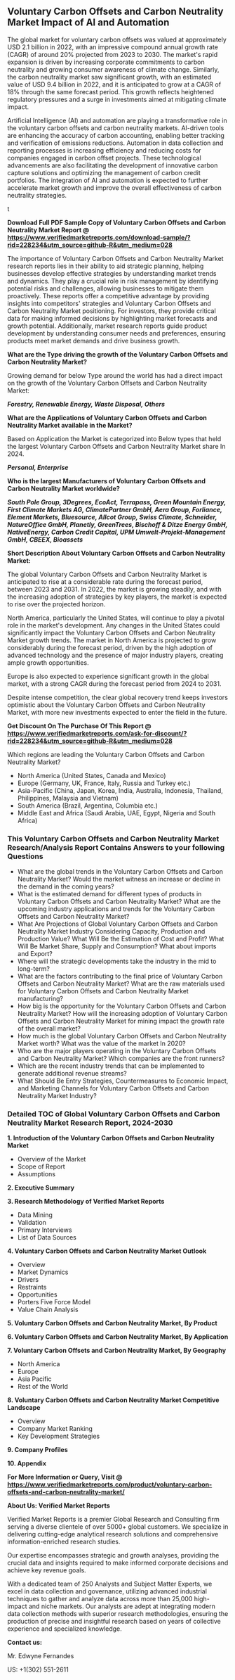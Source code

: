 <h2>Voluntary Carbon Offsets and Carbon Neutrality Market Impact of AI and Automation</h2><p>The global market for voluntary carbon offsets was valued at approximately USD 2.1 billion in 2022, with an impressive compound annual growth rate (CAGR) of around 20% projected from 2023 to 2030. The market's rapid expansion is driven by increasing corporate commitments to carbon neutrality and growing consumer awareness of climate change. Similarly, the carbon neutrality market saw significant growth, with an estimated value of USD 9.4 billion in 2022, and it is anticipated to grow at a CAGR of 18% through the same forecast period. This growth reflects heightened regulatory pressures and a surge in investments aimed at mitigating climate impact.</p><p>Artificial Intelligence (AI) and automation are playing a transformative role in the voluntary carbon offsets and carbon neutrality markets. AI-driven tools are enhancing the accuracy of carbon accounting, enabling better tracking and verification of emissions reductions. Automation in data collection and reporting processes is increasing efficiency and reducing costs for companies engaged in carbon offset projects. These technological advancements are also facilitating the development of innovative carbon capture solutions and optimizing the management of carbon credit portfolios. The integration of AI and automation is expected to further accelerate market growth and improve the overall effectiveness of carbon neutrality strategies.</p>t</p><p id="" class=""><strong>Download Full PDF Sample Copy of Voluntary Carbon Offsets and Carbon Neutrality Market Report @ <a href="https://www.verifiedmarketreports.com/download-sample/?rid=228234&utm_source=github-R&utm_medium=028" target="_blank">https://www.verifiedmarketreports.com/download-sample/?rid=228234&utm_source=github-R&utm_medium=028</a></strong></p><p>The importance of&nbsp;Voluntary Carbon Offsets and Carbon Neutrality Market research reports lies in their ability to aid strategic planning, helping businesses develop effective strategies by understanding market trends and dynamics. They play a crucial role in risk management by identifying potential risks and challenges, allowing businesses to mitigate them proactively. These reports offer a competitive advantage by providing insights into competitors' strategies and Voluntary Carbon Offsets and Carbon Neutrality Market positioning. For investors, they provide critical data for making informed decisions by highlighting market forecasts and growth potential. Additionally, market research reports guide product development by understanding consumer needs and preferences, ensuring products meet market demands and drive business growth.</p><p><strong>What are the&nbsp;Type driving the growth of the Voluntary Carbon Offsets and Carbon Neutrality Market?</strong></p><p id="" class="">Growing demand for below Type around the world has had a direct impact on the growth of the Voluntary Carbon Offsets and Carbon Neutrality Market:</p><em><strong>Forestry, Renewable Energy, Waste Disposal, Others</strong></em></p><strong>What are the&nbsp;Applications&nbsp;of Voluntary Carbon Offsets and Carbon Neutrality Market available in the Market?</strong></p><p id="" class="">Based on Application the Market is categorized into Below types that held the largest Voluntary Carbon Offsets and Carbon Neutrality Market share In 2024.</p><em><strong>Personal, Enterprise</strong></em></p><strong>Who is the largest Manufacturers of Voluntary Carbon Offsets and Carbon Neutrality Market worldwide?</strong></p><p><em><strong>South Pole Group, 3Degrees, EcoAct, Terrapass, Green Mountain Energy, First Climate Markets AG, ClimatePartner GmbH, Aera Group, Forliance, Element Markets, Bluesource, Allcot Group, Swiss Climate, Schneider, NatureOffice GmbH, Planetly, GreenTrees, Bischoff & Ditze Energy GmbH, NativeEnergy, Carbon Credit Capital, UPM Umwelt-Projekt-Management GmbH, CBEEX, Bioassets</strong></em></p><p id="" class=""><strong>Short Description About Voluntary Carbon Offsets and Carbon Neutrality Market:</strong></p><p>The global Voluntary Carbon Offsets and Carbon Neutrality Market is anticipated to rise at a considerable rate during the forecast period, between 2023 and 2031. In 2022, the market is growing steadily, and with the increasing adoption of strategies by key players, the market is expected to rise over the projected horizon.</p><p>North America, particularly the United States, will continue to play a pivotal role in the market's development. Any changes in the United States could significantly impact the Voluntary Carbon Offsets and Carbon Neutrality Market growth trends. The market in North America is projected to grow considerably during the forecast period, driven by the high adoption of advanced technology and the presence of major industry players, creating ample growth opportunities.</p><p>Europe is also expected to experience significant growth in the global market, with a strong CAGR during the forecast period from 2024 to 2031.</p><p>Despite intense competition, the clear global recovery trend keeps investors optimistic about the Voluntary Carbon Offsets and Carbon Neutrality Market, with more new investments expected to enter the field in the future.</p><p id="" class=""><strong>Get Discount On The Purchase Of This Report @ <a href="https://www.verifiedmarketreports.com/ask-for-discount/?rid=228234&utm_source=github-R&utm_medium=028" target="_blank">https://www.verifiedmarketreports.com/ask-for-discount/?rid=228234&utm_source=github-R&utm_medium=028</a></strong></p>Which regions are leading the Voluntary Carbon Offsets and Carbon Neutrality Market?</p><ul><li>North America (United States, Canada and Mexico)</li><li>Europe (Germany, UK, France, Italy, Russia and Turkey etc.)</li><li>Asia-Pacific (China, Japan, Korea, India, Australia, Indonesia, Thailand, Philippines, Malaysia and Vietnam)</li><li>South America (Brazil, Argentina, Columbia etc.)</li><li>Middle East and Africa (Saudi Arabia, UAE, Egypt, Nigeria and South Africa)</li></ul><h3 id="" class="">This Voluntary Carbon Offsets and Carbon Neutrality Market Research/Analysis Report Contains Answers to your following Questions</h3><ul><li>What are the global trends in the Voluntary Carbon Offsets and Carbon Neutrality Market? Would the market witness an increase or decline in the demand in the coming years?</li><li>What is the estimated demand for different types of products in Voluntary Carbon Offsets and Carbon Neutrality Market? What are the upcoming industry applications and trends for the Voluntary Carbon Offsets and Carbon Neutrality Market?</li><li>What Are Projections of Global Voluntary Carbon Offsets and Carbon Neutrality Market Industry Considering Capacity, Production and Production Value? What Will Be the Estimation of Cost and Profit? What Will Be Market Share, Supply and Consumption? What about imports and Export?</li><li>Where will the strategic developments take the industry in the mid to long-term?</li><li>What are the factors contributing to the final price of Voluntary Carbon Offsets and Carbon Neutrality Market? What are the raw materials used for Voluntary Carbon Offsets and Carbon Neutrality Market manufacturing?</li><li>How big is the opportunity for the Voluntary Carbon Offsets and Carbon Neutrality Market? How will the increasing adoption of Voluntary Carbon Offsets and Carbon Neutrality Market for mining impact the growth rate of the overall market?</li><li>How much is the global Voluntary Carbon Offsets and Carbon Neutrality Market worth? What was the value of the market In 2020?</li><li>Who are the major players operating in the Voluntary Carbon Offsets and Carbon Neutrality Market? Which companies are the front runners?</li><li>Which are the recent industry trends that can be implemented to generate additional revenue streams?</li><li>What Should Be Entry Strategies, Countermeasures to Economic Impact, and Marketing Channels for Voluntary Carbon Offsets and Carbon Neutrality Market Industry?</li></ul><h3 id="" class="">Detailed TOC of Global Voluntary Carbon Offsets and Carbon Neutrality Market Research Report, 2024-2030</h3><p id="" class=""><strong>1. Introduction of the Voluntary Carbon Offsets and Carbon Neutrality Market</strong></p><ul><li>Overview of the Market</li><li>Scope of Report</li><li>Assumptions</li></ul><p id="" class=""><strong>2. Executive Summary</strong></p><p id="" class=""><strong>3. Research Methodology of Verified Market Reports</strong></p><ul><li>Data Mining</li><li>Validation</li><li>Primary Interviews</li><li>List of Data Sources</li></ul><p id="" class=""><strong>4. Voluntary Carbon Offsets and Carbon Neutrality Market Outlook</strong></p><ul><li>Overview</li><li>Market Dynamics</li><li>Drivers</li><li>Restraints</li><li>Opportunities</li><li>Porters Five Force Model</li><li>Value Chain Analysis</li></ul><p id="" class=""><strong>5. Voluntary Carbon Offsets and Carbon Neutrality Market, By Product</strong></p><p id="" class=""><strong>6. Voluntary Carbon Offsets and Carbon Neutrality Market, By Application</strong></p><p id="" class=""><strong>7. Voluntary Carbon Offsets and Carbon Neutrality Market, By Geography</strong></p><ul><li>North America</li><li>Europe</li><li>Asia Pacific</li><li>Rest of the World</li></ul><p id="" class=""><strong>8. Voluntary Carbon Offsets and Carbon Neutrality Market Competitive Landscape</strong></p><ul><li>Overview</li><li>Company Market Ranking</li><li>Key Development Strategies</li></ul><p id="" class=""><strong>9. Company Profiles</strong></p><p id="" class=""><strong>10. Appendix</strong></p><p id="" class=""><strong>For More Information or Query, Visit @ <a href="https://www.verifiedmarketreports.com/product/voluntary-carbon-offsets-and-carbon-neutrality-market/" target="_blank">https://www.verifiedmarketreports.com/product/voluntary-carbon-offsets-and-carbon-neutrality-market/</a></strong></p><p id="" class=""><strong>About Us: Verified Market Reports</strong></p><p id="" class="">Verified Market Reports is a premier Global Research and Consulting firm serving a diverse clientele of over 5000+ global customers. We specialize in delivering cutting-edge analytical research solutions and comprehensive information-enriched research studies.</p><p id="" class="">Our expertise encompasses strategic and growth analyses, providing the crucial data and insights required to make informed corporate decisions and achieve key revenue goals.</p><p id="" class="">With a dedicated team of 250 Analysts and Subject Matter Experts, we excel in data collection and governance, utilizing advanced industrial techniques to gather and analyze data across more than 25,000 high-impact and niche markets. Our analysts are adept at integrating modern data collection methods with superior research methodologies, ensuring the production of precise and insightful research based on years of collective experience and specialized knowledge.</p><p id="" class=""><strong>Contact us:</strong></p><p id="" class="">Mr. Edwyne Fernandes</p><p id="" class="">US: +1(302) 551-2611</p>